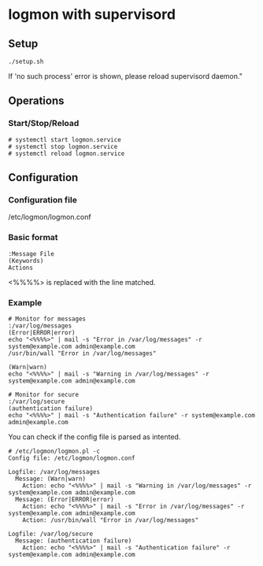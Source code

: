 logmon with supervisord
======

## Setup
```
./setup.sh
```

If 'no such process' error is shown, please reload supervisord daemon."

## Operations
### Start/Stop/Reload
```
# systemctl start logmon.service
# systemctl stop logmon.service
# systemctl reload logmon.service
```

## Configuration
### Configuration file
/etc/logmon/logmon.conf

### Basic format
```
:Message File
(Keywords)
Actions
```

<%%%%> is replaced with the line matched.

### Example
```
# Monitor for messages
:/var/log/messages
(Error|ERROR|error)
echo "<%%%%>" | mail -s "Error in /var/log/messages" -r system@example.com admin@example.com 
/usr/bin/wall "Error in /var/log/messages"

(Warn|warn)
echo "<%%%%>" | mail -s "Warning in /var/log/messages" -r system@example.com admin@example.com

# Monitor for secure
:/var/log/secure
(authentication failure)
echo "<%%%%>" | mail -s "Authentication failure" -r system@example.com admin@example.com
```

You can check if the config file is parsed as intented.
```
# /etc/logmon/logmon.pl -c
Config file: /etc/logmon/logmon.conf

Logfile: /var/log/messages
  Message: (Warn|warn)
    Action: echo "<%%%%>" | mail -s "Warning in /var/log/messages" -r system@example.com admin@example.com
  Message: (Error|ERROR|error)
    Action: echo "<%%%%>" | mail -s "Error in /var/log/messages" -r system@example.com admin@example.com
    Action: /usr/bin/wall "Error in /var/log/messages"

Logfile: /var/log/secure
  Message: (authentication failure)
    Action: echo "<%%%%>" | mail -s "Authentication failure" -r system@example.com admin@example.com
```
